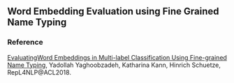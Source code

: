 ## Word Embedding Evaluation using Fine Grained Name Typing 

### Reference
<a href="http://aclweb.org/anthology/W18-3013">EvaluatingWord Embeddings in Multi-label Classification Using Fine-grained Name Typing</a>,
Yadollah Yaghoobzadeh, Katharina Kann, Hinrich Schuetze, RepL4NLP@ACL2018. 

